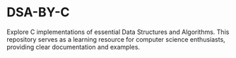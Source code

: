 # DSA-BY-C
Explore C implementations of essential Data Structures and Algorithms. This repository serves as a learning resource for computer science enthusiasts, providing clear documentation and examples.
